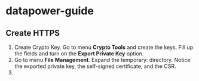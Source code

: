 # datapower-guide

## Create HTTPS  
  
  1. Create Crypto Key. Go to menu **Crypto Tools** and create the keys. Fill up the fields and turn on the **Export Private Key** option.  
  2. Go to menu **File Management**. Expand the temporary: directory. Notice the exported private key, the self-signed certificate, and the CSR.  
  3. 
